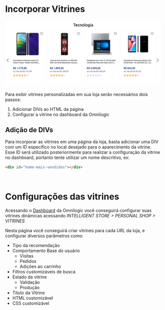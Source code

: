 # Incorporar Vitrines

![Exemplo de vitrine](assets/showcase.png)

Para exibir vitrines personalizadas em sua loja serão necessários dois passos:

1. Adicionar DIVs ao HTML da página
2. Configurar a vitrine no dashboard da Omnilogic

## Adição de DIVs

Para incorporar as vitrines em uma página da loja, basta adicionar uma DIV com um ID específico no local desejado para o aparecimento da vitrine. Esse ID será utilizado posteriormente para realizar a configuração da vitrine no dashboard, portanto tente utilizar um nome descritivo, ex:

```html
<div id="home-mais-vendidos"></div>
```
<br />

# Configurações das vitrines

Acessando o [Dashboard](https://panel.omnilogic.com.br/personalshop/vitrines) da Omnilogic você conseguirá configurar suas vitrines dinâmicas acessando *INTELLIGENT STORE > PERSONAL SHOP > VITRINES*

Nesta página você conseguirá criar vitrines para cada URL da loja, e configurar diversos parâmetros como:
- Tipo da recomendação
- Comportamento Base do usuário
  - Visitas
  - Pedidos
  - Adições ao carrinho
- Filtros customizáveis de busca
- Estado da vitrine
  - Validação
  - Produção
- Título da Vitrine
- HTML customizável
- CSS customizável  

